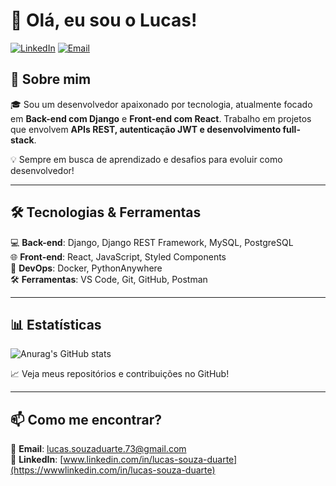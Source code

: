 # 👋 Olá, eu sou o Lucas!

[![LinkedIn](https://img.shields.io/badge/-LinkedIn-blue?style=flat&logo=linkedin&logoColor=white)](https://www.linkedin.com/in/lucas-souza-duarte/)
[![Email](https://img.shields.io/badge/-Email-red?style=flat&logo=gmail&logoColor=white)](mailto:lucas.souzaduarte.73@gmail.com)

## 🚀 Sobre mim

🎓 Sou um desenvolvedor apaixonado por tecnologia, atualmente focado em **Back-end com Django** e **Front-end com React**. Trabalho em projetos que envolvem **APIs REST, autenticação JWT e desenvolvimento full-stack**.

💡 Sempre em busca de aprendizado e desafios para evoluir como desenvolvedor!

---

## 🛠️ Tecnologias & Ferramentas

💻 **Back-end**: Django, Django REST Framework, MySQL, PostgreSQL  
🌐 **Front-end**: React, JavaScript, Styled Components  
🐳 **DevOps**: Docker, PythonAnywhere  
🛠️ **Ferramentas**: VS Code, Git, GitHub, Postman

---

## 📊 Estatísticas

![Anurag's GitHub stats](https://github-readme-stats.vercel.app/api?username=seu-usuario&show_icons=true&theme=radical)

📈 Veja meus repositórios e contribuições no GitHub!

---

## 📫 Como me encontrar?

📩 **Email**: lucas.souzaduarte.73@gmail.com  
🔗 **LinkedIn**: [www.linkedin.com/in/lucas-souza-duarte](https://wwwlinkedin.com/in/lucas-souza-duarte)
